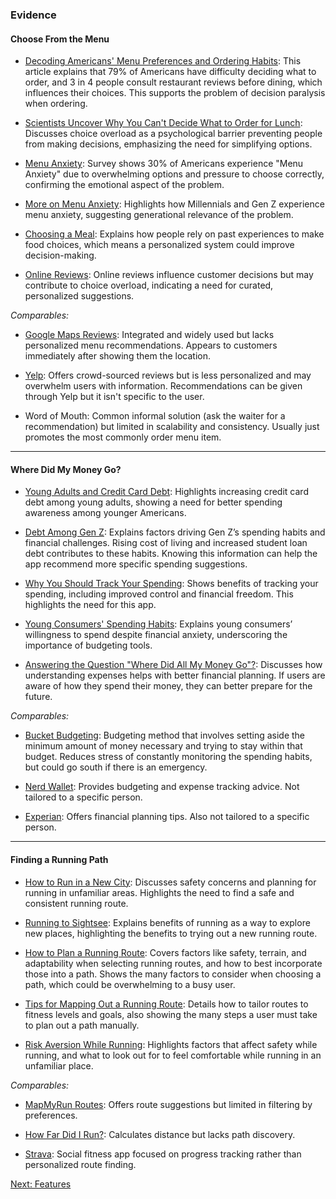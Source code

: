 ### **Evidence**

#### Choose From the Menu

- [Decoding Americans' Menu Preferences and Ordering Habits](https://www.usfoods.com/our-services/business-trends/american-menu-choices.html): This article explains that 79% of Americans have difficulty deciding what to order, and 3 in 4 people consult restaurant reviews before dining, which influences their choices. This supports the problem of decision paralysis when ordering.

- [Scientists Uncover Why You Can't Decide What to Order for Lunch](https://www.caltech.edu/about/news/scientists-uncover-why-you-cant-decide-what-order-lunch-83881): Discusses choice overload as a psychological barrier preventing people from making decisions, emphasizing the need for simplifying options.

- [Menu Anxiety](https://www.psychiatrist.com/news/why-30-of-americans-experience-menu-anxiety/#:~:text=A%20poll%20found%20that%20%22menu,struggles%20with%20ordering%20a%20meal.): Survey shows 30% of Americans experience "Menu Anxiety" due to overwhelming options and pressure to choose correctly, confirming the emotional aspect of the problem.

- [More on Menu Anxiety](https://finance.yahoo.com/news/86-gen-z-experience-menu-163353427.html?guccounter=1): Highlights how Millennials and Gen Z experience menu anxiety, suggesting generational relevance of the problem.

- [Choosing a Meal](https://www.sciencedirect.com/science/article/pii/S0195666324004860#:~:text=The%20type%20of%20restaurant%20can,actions%2C%20planning%2C%20and%20habits.): Explains how people rely on past experiences to make food choices, which means a personalized system could improve decision-making.

- [Online Reviews](https://get.chownow.com/blog/impact-of-online-reviews-on-restaurants/): Online reviews influence customer decisions but may contribute to choice overload, indicating a need for curated, personalized suggestions.

_Comparables:_

- [Google Maps Reviews](https://support.google.com/maps/answer/6230175?hl=en&co=GENIE.Platform%3DAndroid): Integrated and widely used but lacks personalized menu recommendations. Appears to customers immediately after showing them the location.

- [Yelp](https://www.yelp.com/): Offers crowd-sourced reviews but is less personalized and may overwhelm users with information. Recommendations can be given through Yelp but it isn't specific to the user.

- Word of Mouth: Common informal solution (ask the waiter for a recommendation) but limited in scalability and consistency. Usually just promotes the most commonly order menu item.

---

#### Where Did My Money Go?

- [Young Adults and Credit Card Debt](https://thompsonlawoffice.net/875/young-adults-struggle-with-credit-card-debt/s): Highlights increasing credit card debt among young adults, showing a need for better spending awareness among younger Americans.

- [Debt Among Gen Z](https://mccarthylawyer.com/2024/06/21/why-gen-zs-credit-card-balances-are-climbing-faster-than-ever/#:~:text=How%20Millennials%20and%20Other%20Generations%20Spending%20Habits%20Differ%20From%20Gen%20Z): Explains factors driving Gen Z’s spending habits and financial challenges. Rising cost of living and increased student loan debt contributes to these habits. Knowing this information can help the app recommend more specific spending suggestions.

- [Why You Should Track Your Spending](https://www.midsouthfcu.org/blog/why-you-should-track-your-spending/): Shows benefits of tracking your spending, including improved control and financial freedom. This highlights the need for this app.

- [Young Consumers' Spending Habits](https://www.bbc.com/worklife/article/20231218-the-picky-buying-habits-of-gen-z-consumers): Explains young consumers’ willingness to spend despite financial anxiety, underscoring the importance of budgeting tools.

- [Answering the Question "Where Did All My Money Go"?](https://getelements.com/resources/blog/answering-the-question-where-did-all-my-money-go/): Discusses how understanding expenses helps with better financial planning. If users are aware of how they spend their money, they can better prepare for the future.

_Comparables:_

- [Bucket Budgeting](https://www.businessinsider.com/started-tracking-every-penny-eventually-stopped-2024-12): Budgeting method that involves setting aside the minimum amount of money necessary and trying to stay within that budget. Reduces stress of constantly monitoring the spending habits, but could go south if there is an emergency.
- [Nerd Wallet](https://www.nerdwallet.com/article/finance/tracking-monthly-expenses): Provides budgeting and expense tracking advice. Not tailored to a specific person.

- [Experian](https://www.experian.com/blogs/ask-experian/how-to-track-your-expenses/): Offers financial planning tips. Also not tailored to a specific person.

---

#### Finding a Running Path

- [How to Run in a New City](https://www.runningsucks101.com/p/how-to-run-in-a-new-city-running-tours): Discusses safety concerns and planning for running in unfamiliar areas. Highlights the need to find a safe and consistent running route.

- [Running to Sightsee](https://thepointsguy.com/travel/running-to-sightsee-in-a-new-city/): Explains benefits of running as a way to explore new places, highlighting the benefits to trying out a new running route.

- [How to Plan a Running Route](https://runtothefinish.com/how-to-plan-a-running-route/): Covers factors like safety, terrain, and adaptability when selecting running routes, and how to best incorporate those into a path. Shows the many factors to consider when choosing a path, which could be overwhelming to a busy user.

- [Tips for Mapping Out a Running Route](https://runflo.app/expert-tips-for-mapping-out-your-perfect-running-route/): Details how to tailor routes to fitness levels and goals, also showing the many steps a user must take to plan out a path manually.

- [Risk Aversion While Running](https://www.nbcnews.com/better/health/scared-run-alone-female-runners-share-how-they-stay-safe-ncna935186): Highlights factors that affect safety while running, and what to look out for to feel comfortable while running in an unfamiliar place.

_Comparables:_

- [MapMyRun Routes](https://www.mapmyrun.com/auth/login?next=%2Froutes%2Fsearch): Offers route suggestions but limited in filtering by preferences.

- [How Far Did I Run?](https://onthegomap.com/#/create): Calculates distance but lacks path discovery.

- [Strava](https://strava.com): Social fitness app focused on progress tracking rather than personalized route finding.

[Next: Features](features.md)
